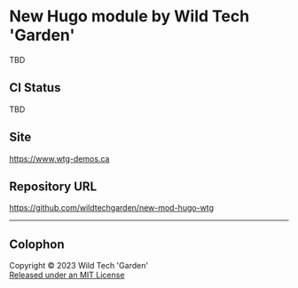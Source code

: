 # New Hugo module by Wild Tech 'Garden'

TBD

## CI Status

TBD

## Site

<https://www.wtg-demos.ca>

## Repository URL

<https://github.com/wildtechgarden/new-mod-hugo-wtg>

-------

## Colophon

Copyright © 2023 Wild Tech 'Garden'  
[Released under an MIT License](LICENSE)

